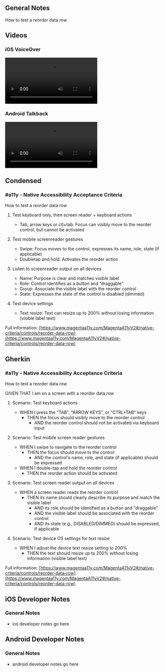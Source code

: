 ## General Notes

How to test a reorder data row

## Videos

### iOS VoiceOver

<video controls>
  <source src="media/video/native/reorder-data-row/reorder-data-row_IosVoiceOver.mp4" type="video/mp4">
  Your browser does not support the video tag.
</video>

### Android Talkback

<video controls>
  <source src="media/video/native/reorder-data-row/reorder-data-row_AndroidTalkback.mp4" type="video/mp4">
  Your browser does not support the video tag.
</video>

## Condensed

### #a11y - Native Accessibility Acceptance Criteria

How to test a reorder data row

1. Test keyboard only, then screen reader + keyboard actions

   - Tab, arrow keys or ctl+tab: Focus can visibly move to the reorder control, but cannot be activated  

2. Test mobile screenreader gestures

   - Swipe: Focus moves to the control, expresses its name, role, state (if applicable)
   - Doubletap and hold: Activates the reorder action

3. Listen to screenreader output on all devices

   - Name: Purpose is clear and matches visible label 
   - Role: Control identifies as a button and ”draggable”
   - Group: Associate the visible label with the reorder control
   - State: Expresses the state of the control is disabled (dimmed)

4. Test device settings

   - Text resize: Text can resize up to 200% without losing information (visible label text)

Full information: [https://www.magentaa11y.com/MagentaA11yV2#/native-criteria/controls/reorder-data-row](https://www.magentaa11y.com/MagentaA11yV2#/native-criteria/controls/reorder-data-row)

## Gherkin

### #a11y - Native Accessibility Acceptance Criteria

How to test a reorder data row

GIVEN THAT I am on a screen with a reorder data row

1. Scenario: Test keyboard actions

   - WHEN I press the "TAB", "ARROW KEYS", or "CTRL+TAB" keys 
      - THEN the focus should visibly move to the reorder control 
         - AND the reorder control should not be activated via keyboard input 

2. Scenario: Test mobile screen reader gestures

   - WHEN I swipe to navigate to the reorder control 
      - THEN the focus should move to the control 
         - AND the control's name, role, and state (if applicable) should be expressed 
   - WHEN I double-tap and hold the reorder control 
      - THEN the reorder action should be activated 

3. Scenario: Test screen reader output on all devices

   - WHEN a screen reader reads the reorder control 
      - THEN its name should clearly describe its purpose and match the visible label 
         - AND its role should be identified as a button and "draggable" 
         - AND the visible label should be associated with the reorder control 
         - AND its state (e.g., DISABLED/DIMMED) should be expressed, if applicable 

4. Scenario: Test device OS settings for text resize

   - WHEN I adjust the device text resize setting to 200% 
      - THEN the text should resize up to 200% without losing information (visible label text)

Full information: [https://www.magentaa11y.com/MagentaA11yV2#/native-criteria/controls/reorder-data-row](https://www.magentaa11y.com/MagentaA11yV2#/native-criteria/controls/reorder-data-row)

## iOS Developer Notes
### General Notes
- ios developer notes go here

## Android Developer Notes
### General Notes
- android developer notes go here
